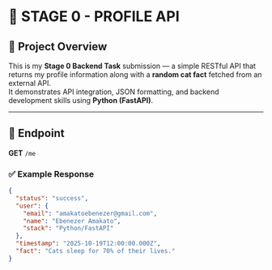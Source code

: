 # 🧩 STAGE 0 - PROFILE API

## 📘 Project Overview
This is my **Stage 0 Backend Task** submission — a simple RESTful API that returns my profile information along with a **random cat fact** fetched from an external API.  
It demonstrates API integration, JSON formatting, and backend development skills using **Python (FastAPI)**.

---

## 📍 Endpoint
**GET** `/me`

### ✅ Example Response
```json
{
  "status": "success",
  "user": {
    "email": "amakatoebenezer@gmail.com",
    "name": "Ebenezer Amakato",
    "stack": "Python/FastAPI"
  },
  "timestamp": "2025-10-19T12:00:00.000Z",
  "fact": "Cats sleep for 70% of their lives."
}
